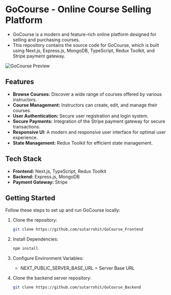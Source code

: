 # GoCourse - Online Course Selling Platform

- GoCourse is a modern and feature-rich online platform designed for selling and purchasing courses. </br>
- This repository contains the source code for GoCourse, which is built using Next.js, Express.js, MongoDB, TypeScript, Redux Toolkit, and Stripe payment gateway.

![GoCourse Preview](https://courseselling28.s3.eu-north-1.amazonaws.com/Screenshot+2023-08-18+091042.png)

## Features

- **Browse Courses:** Discover a wide range of courses offered by various instructors.
- **Course Management:** Instructors can create, edit, and manage their courses.
- **User Authentication:** Secure user registration and login system.
- **Secure Payments:** Integration of the Stripe payment gateway for secure transactions.
- **Responsive UI:** A modern and responsive user interface for optimal user experience.
- **State Management:** Redux Toolkit for efficient state management.

## Tech Stack

- **Frontend:** Next.js, TypeScript, Redux Toolkit
- **Backend:** Express.js, MongoDB
- **Payment Gateway:** Stripe

## Getting Started

Follow these steps to set up and run GoCourse locally:

1. Clone the repository:
   ```bash
   git clone https://github.com/sutarrohit/GoCourse_Frontend

2. Install Dependencies:
   ```bash
   npm install

3. Configure Environment Variables:
   - NEXT_PUBLIC_SERVER_BASE_URL = Server Base URL

4. Clone the backend server repository:
     ```bash
    git clone https://github.com/sutarrohit/GoCourse_Backend

